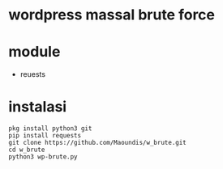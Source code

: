 # wordpress massal brute force


# module

* reuests

# instalasi
```
pkg install python3 git
pip install requests
git clone https://github.com/Maoundis/w_brute.git
cd w_brute
python3 wp-brute.py
```
